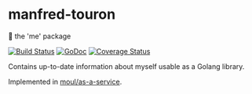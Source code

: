 # manfred-touron
:runner: the 'me' package

[![Build Status](https://travis-ci.org/moul/manfred-touron.svg?branch=master)](https://travis-ci.org/moul/manfred-touron)
[![GoDoc](https://godoc.org/github.com/moul/manfred-touron?status.svg)](https://godoc.org/github.com/moul/manfred-touron)
[![Coverage Status](https://coveralls.io/repos/github/moul/manfred-touron/badge.svg?branch=master)](https://coveralls.io/github/moul/manfred-touron?branch=master)

Contains up-to-date information about myself usable as a Golang library.

Implemented in [moul/as-a-service](https://github.com/moul/as-a-service).
